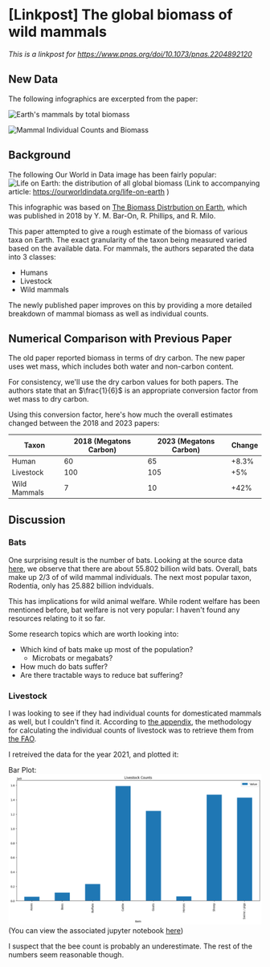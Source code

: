 # [Linkpost] The global biomass of wild mammals

*This is a linkpost for https://www.pnas.org/doi/10.1073/pnas.2204892120*

## New Data

The following infographics are excerpted from the paper:

![Earth's mammals by total biomass](https://www.pnas.org/cms/10.1073/pnas.2204892120/asset/188a1505-95cb-4f42-a839-40d68d37f905/assets/images/large/pnas.2204892120fig04.jpg)

![Mammal Individual Counts and Biomass](https://www.pnas.org/cms/10.1073/pnas.2204892120/asset/71ac00b6-36f0-4d39-92ce-5cbf99845c30/assets/images/large/pnas.2204892120fig02.jpg)


## Background

The following Our World in Data image has been fairly popular:
![Life on Earth: the distribution of all global biomass](https://ourworldindata.org/uploads/2018/11/Global-Taxa-Biomass.png)
(Link to accompanying article: https://ourworldindata.org/life-on-earth )

This infographic was based on [The Biomass Distrbution on Earth](https://www.pnas.org/doi/10.1073/pnas.1711842115), which was published in 2018 by Y. M. Bar-On, R. Phillips, and R. Milo.

This paper attempted to give a rough estimate of the biomass of various taxa on Earth. The exact granularity of the taxon being measured varied based on the available data. For mammals, the authors separated the data into 3 classes: 
* Humans
* Livestock
* Wild mammals

The newly published paper improves on this by providing a more detailed breakdown of mammal biomass as well as individual counts.

## Numerical Comparison with Previous Paper
The old paper reported biomass in terms of dry carbon. The new paper uses wet mass, which includes both water and non-carbon content.

For consistency, we'll use the dry carbon values for both papers. The authors state that an $\frac{1}{6}$ is an appropriate conversion factor from wet mass to dry carbon.

Using this conversion factor, here's how much the overall estimates changed between the 2018 and 2023 papers:

| Taxon | 2018 (Megatons Carbon) | 2023 (Megatons Carbon) | Change |
| --- | --- | --- | --- |
| Human | 60 | 65 | +8.3% |
| Livestock | 100 | 105 | +5% |
| Wild Mammals | 7 | 10 | +42% |

## Discussion

### Bats
One surprising result is the number of bats. Looking at the source data [here](https://gitlab.com/milo-lab-public/mammal_biomass/-/blob/master/results/results_grouped_by_order.csv), we observe that there are about 55.802 billion wild bats. 
Overall, bats make up 2/3 of of wild mammal individuals. The next most popular taxon, Rodentia, only has 25.882 billion indviduals.

This has implications for wild animal welfare. While rodent welfare has been mentioned before, bat welfare is not very popular: I haven't found any resources relating to it so far.

Some research topics which are worth looking into:
* Which kind of bats make up most of the population?
    * Microbats or megabats?
* How much do bats suffer?
* Are there tractable ways to reduce bat suffering?

### Livestock
I was looking to see if they had individual counts for domesticated mammals as well, but I couldn't find it. According to [the appendix](https://www.pnas.org/doi/suppl/10.1073/pnas.2204892120/suppl_file/pnas.2204892120.sapp.pdf), the methodology for calculating the individual counts of livestock was to retrieve them from [the FAO](https://www.fao.org/faostat/en/#data/QCL).

I retreived the data for the year 2021, and plotted it:

Bar Plot:
![Livestock Individual Counts (Bar Plot)](https://github.com/pimpale/pimpale.github.io/raw/master/src/assets/mammalbiomass/individualcount.png)
(You can view the associated jupyter notebook [here](https://pimpale.github.io/assets/mammalbiomass/livestock.html))

I suspect that the bee count is probably an underestimate. The rest of the numbers seem reasonable though.